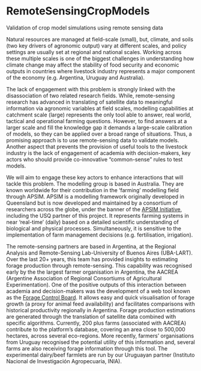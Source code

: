 # RemoteSensingCropModels

Validation of crop model simulations using remote sensing data 

Natural resources are managed at field-scale (small), but, climate, and soils (two key drivers of agronomic output) vary at different scales, and policy settings are usually set at regional and national scales. Working across these multiple scales is one of the biggest challenges in understanding how climate change may affect the stability of food security and economic outputs in countries where livestock industry represents a major component of the economy (e.g. Argentina, Uruguay and Australia).

The lack of engagement with this problem is strongly linked with the disassociation of two related research fields. While, remote-sensing research has advanced in translating of satellite data to meaningful information via agronomic variables at field scales, modelling capabilities at catchment scale (large) represents the only tool able to answer, real world, tactical and operational farming questions. However, to find answers at a larger scale and fill the knowledge gap it demands a large-scale calibration of models, so they can be applied over a broad range of situations. Thus, a promising approach is to use remote-sensing data to validate models. Another aspect that prevents the provision of useful tools to the livestock industry is the lack of engagement of academia with decision-makers, key actors who should provide co-innovative “common-sense” rules to test models.

We will aim to engage these key actors to enhance interactions that will tackle this problem. The modelling group is based in Australia. They are known worldwide for their contribution in the ‘farming’ modelling field through APSIM. APSIM is a modelling framework originally developed in Queensland but is now developed and maintained by a consortium of researchers across the globe, under the banner of the [APSIM Initiative](http://www.apsim.info/), including the USQ partner of this project. It represents farming systems in near ‘real-time’ (daily) based on a detailed scientific understanding of biological and physical processes. Simultaneously, it is sensitive to the implementation of farm management decisions (e.g. fertilisation, irrigation).

The remote-sensing partners are based in Argentina, at the Regional Analysis and Remote-Sensing Lab-University of Buenos Aires (UBA-LART). Over the last 20+ years, this team has provided insights to estimating forage production through remote-sensing. This capability was recognised early by the the largest farmer organisation in Argentina, the AACREA (Argentine Association of Regional Consortiums of Agricultural Experimentation). One of the positive outputs of this interaction between academia and decision-makers was the development of a web tool known as the [Forage Control Board](https://tableroforrajero.crea.org.ar/dashboardcrea2/index.php/dashboards/czone). It allows easy and quick visualisation of forage growth (a proxy for animal feed availability) and facilitates comparisons with historical productivity regionally in Argentina. Forage production estimations are generated through the translation of satellite data combined with specific algorithms. Currently, 200 plus farms (associated with AACREA) contribute to the platform’s database, covering an area close to 500,000 hectares, across several eco-regions. More recently, farmers’ organisations from Uruguay recognised the potential utility of this information and, several farms are also receiving forage information through this tool. The experimental dairy/beef farmlets are run by our Uruguayan partner (Instituto Nacional de Investigación Agropecuaria, INIA).
